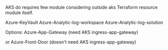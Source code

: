 AKS do requires few module considering outside aks Terraform resource module itself.

Azure-KeyVault
Azure-Analytic-log-workspace
Azure-Analytic-log-solution

Options:
Azure-App-Gateway (need AKS ingress-app-gateway)

or Azure-Front-Door (doesn't need AKS ingress-app-gateway)